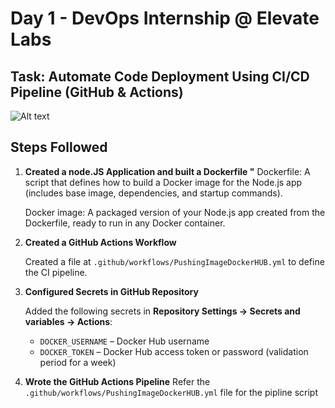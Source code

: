#  Day 1 - DevOps Internship @ Elevate Labs

## Task: Automate Code Deployment Using CI/CD Pipeline (GitHub & Actions)

![Alt text](https://miro.medium.com/v2/resize:fit:720/1*FRvPUiHgbXaGHQC023yErA.png)

## Steps Followed
1. **Created a node.JS Application and built a Dockerfile "**
   Dockerfile: A script that defines how to build a Docker image for the Node.js app (includes base image, dependencies, and startup commands).
   
   Docker image: A packaged version of your Node.js app created from the Dockerfile, ready to run in any Docker container.

2. **Created a GitHub Actions Workflow**

   Created a file at `.github/workflows/PushingImageDockerHUB.yml` to define the CI pipeline.

3. **Configured Secrets in GitHub Repository**

   Added the following secrets in **Repository Settings → Secrets and variables → Actions**:
   - `DOCKER_USERNAME` – Docker Hub username
   - `DOCKER_TOKEN` – Docker Hub access token or password (validation period for a week)

4. **Wrote the GitHub Actions Pipeline**
    Refer the `.github/workflows/PushingImageDockerHUB.yml` file for the pipline script
